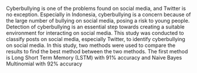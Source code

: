 Cyberbullying is one of the problems found on 
social media, and Twitter is no exception. Especially in 
Indonesia, cyberbullying is a concern because of the large 
number of bullying on social media, posing a risk to young 
people. Detection of cyberbullying is an essential step 
towards creating a suitable environment for interacting on 
social media. This study was conducted to classify posts on 
social media, especially Twitter, to identify cyberbullying 
on social media. In this study, two methods were used to
compare the results to find the best method between the 
two methods. The first method is Long Short Term 
Memory (LSTM) with 91% accuracy and Naive Bayes 
Multinomial with 92% accuracy
